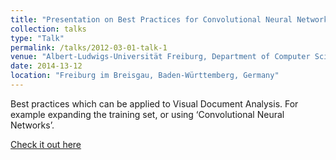 ```yaml
---
title: "Presentation on Best Practices for Convolutional Neural Networks Applied to Visual Document Analysis"
collection: talks
type: "Talk"
permalink: /talks/2012-03-01-talk-1
venue: "Albert-Ludwigs-Universität Freiburg, Department of Computer Science"
date: 2014-13-12
location: "Freiburg im Breisgau, Baden-Württemberg, Germany"
---
```


Best practices which can be applied to Visual Document Analysis. For example expanding the training set, or using ‘Convolutional Neural Networks’.

<a href ="https://docs.google.com/presentation/d/1_Fs5RknXvJa10RFnuMfZOBnnaANwiibNFXWFA6AKxB8/edit?usp=sharing">Check it out here</a>
